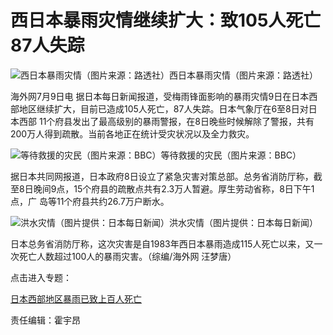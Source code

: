 # 西日本暴雨灾情继续扩大：致105人死亡87人失踪

![西日本暴雨灾情（图片来源：路透社）](http://n.sinaimg.cn/news/crawl/117/w550h367/20180709/9cgT-hezpzwt9864894.png)西日本暴雨灾情（图片来源：路透社）

海外网7月9日电 据日本每日新闻报道，受梅雨锋面影响的暴雨灾情9日在日本西部地区继续扩大，目前已造成105人死亡，87人失踪。日本气象厅在6至8日对日本西部
11个府县发出了最高级别的暴雨警报，在8日晚些时候解除了警报，共有200万人得到疏散。当前各地正在统计受灾状况以及全力救灾。

![等待救援的灾民（图片来源：BBC）](http://n.sinaimg.cn/news/crawl/56/w550h306/20180709/C2P5-hezpzwt9864953.png)等待救援的灾民（图片来源：BBC）

据日本共同网报道，日本政府8日设立了紧急灾害对策总部。总务省消防厅称，截至8日晚间9点，15个府县的疏散点共有2.3万人暂避。厚生劳动省称，8日下午1点，广
岛等11个府县共约26.7万户断水。

![洪水灾情（图片提供：日本每日新闻）](http://n.sinaimg.cn/news/crawl/330/w462h668/20180709/rZFk-hezpzwt9865052.png)洪水灾情（图片提供：日本每日新闻）

日本总务省消防厅称，这次灾害是自1983年西日本暴雨造成115人死亡以来，又一次死亡人数超过100人的暴雨灾害。（综编/海外网 汪梦唐）

点击进入专题：

[日本西部地区暴雨已致上百人死亡](http://news.sina.cn/news_zt/japanstorm1807)

责任编辑：霍宇昂

